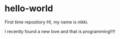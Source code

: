# hello-world
First time repository
HI, my name is nikki.

I recently found a new love and that is programming!!!!
